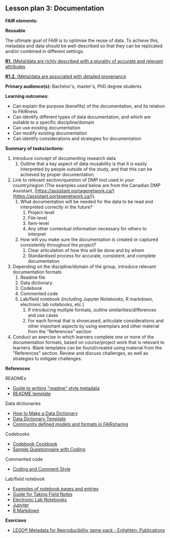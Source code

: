 ## Lesson plan 3: Documentation

**FAIR elements:**

**Reusable**

The ultimate goal of FAIR is to optimise the reuse of data. To achieve this, metadata and data should be well-described so that they can be replicated and/or combined in different settings.

[**R1.** (Meta)data are richly described with a plurality of accurate and relevant attributes](https://www.go-fair.org/fair-principles/r1-metadata-richly-described-plurality-accurate-relevant-attributes/)

[**R1.2.** (Meta)data are associated with detailed provenance](https://www.go-fair.org/fair-principles/r1-2-metadata-associated-detailed-provenance/)

**Primary audience(s):** Bachelor&#39;s, master&#39;s, PhD degree students

**Learning outcomes:**

- Can explain the purpose (benefits) of the documentation, and its relation to FAIRness
- Can identify different types of data documentation, and which are suitable to a specific discipline/domain
- Can use existing documentation
- Can modify existing documentation
- Can identify considerations and strategies for documentation

**Summary of tasks/actions:**

1. Introduce concept of documenting research data
   1. Outline that a key aspect of data reusability is that it is easily interpreted by people outside of the study, and that this can be achieved by proper documentation
2. Link to relevant section/question of DMP tool used in your country/region (The examples used below are from the Canadian DMP Assistant, [https://assistant.portagenetwork.ca/](https://assistant.portagenetwork.ca/)).
   1. What documentation will be needed for the data to be read and interpreted correctly in the future?
      1. Project-level
      2. File-level
      3. Item-level
      4. Any other contextual information necessary for others to interpret
   2. How will you make sure the documentation is created or captured consistently throughout the project?
      1. Clear articulation of how this will be done and by whom
      2. Standardised process for accurate, consistent, and complete documentation
3. Depending on the discipline/domain of the group, introduce relevant documentation formats
   1. Readme file
   2. Data dictionary
   3. Codebook
   4. Commented code
   5. Lab/field notebook (including Jupyter Notebooks, R markdown, electronic lab notebooks, etc.)
      1. If introducing multiple formats, outline similarities/differences and use cases
      2. For each format that is showcased, articulate considerations and other important aspects by using exemplars and other material from the &quot;References&quot; section
4. Conduct an exercise in which learners complete one or more of the documentation formats, based on course/project work that is relevant to learners. Blank templates can be found/created using material from the &quot;References&quot; section. Review and discuss challenges, as well as strategies to mitigate challenges.

**References**

READMEs

- [Guide to writing &quot;readme&quot; style metadata](https://data.research.cornell.edu/content/readme)
- [README template](https://cornell.app.box.com/v/ReadmeTemplate)

Data dictionaries

- [How to Make a Data Dictionary](https://help.osf.io/hc/en-us/articles/360019739054-How-to-Make-a-Data-Dictionary#Variable-names)
- [Data Dictionary Template](https://data.nal.usda.gov/data-dictionary-blank-template)
- [Community defined models and formats in FAIRsharing](https://fairsharing.org/standards/)

Codebooks

- [Codebook Cookbook](http://www.medicine.mcgill.ca/epidemiology/joseph/pbelisle/CodebookCookbook/CodebookCookbook.pdf)
- [Sample Questionnaire with Coding](http://www.public.asu.edu/~eagle/spssintro/esteem.htm)

Commented code

- [Coding and Comment Style](https://mitcommlab.mit.edu/broad/commkit/coding-and-comment-style/)

Lab/field notebook

- [Examples of notebook pages and entries](https://www.ruf.rice.edu/~bioslabs/tools/notebook/notebook_examples.html)
- [Guide for Taking Field Notes](https://sites.evergreen.edu/mit17/wp-content/uploads/sites/97/2015/07/Guide-for-taking-field_notes_fall_2015.docx)
- [Electronic Lab Notebooks](https://datamanagement.hms.harvard.edu/analyze/electronic-lab-notebooks)
- [Jupyter](https://jupyter.org/)
- [R Markdown](https://rmarkdown.rstudio.com/)

**Exercises**

- [LEGO® Metadata for Reproducibility game pack - Enlighten: Publications](http://dx.doi.org/10.36399/gla.pubs.196477)
